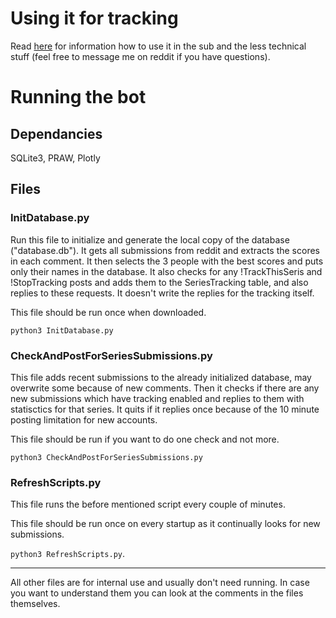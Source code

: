 # Using it for tracking

Read [here](https://www.reddit.com/r/geoguessr/comments/6qwn2m/introducing_the_geoguessr_series_tracking_bot/) for information how to use it in the sub and the less technical stuff (feel free to message me on reddit if you have questions).

# Running the bot

## Dependancies

SQLite3, PRAW, Plotly

## Files

### InitDatabase.py

Run this file to initialize and generate the local copy of the database ("database.db"). It gets all submissions from reddit and extracts the scores in each comment. It then selects the 3 people with the best scores and puts only their names in the database. It also checks for any !TrackThisSeris and !StopTracking posts and adds them to the SeriesTracking table, and also replies to these requests. It doesn't write the replies for the tracking itself.

This file should be run once when downloaded. 

`python3 InitDatabase.py`

### CheckAndPostForSeriesSubmissions.py

This file adds recent submissions to the already initialized database, may overwrite some because of new comments. Then it checks if there are any new submissions which have tracking enabled and replies to them with statisctics for that series. It quits if it replies once because of the 10 minute posting limitation for new accounts.

This file should be run if you want to do one check and not more. 

`python3 CheckAndPostForSeriesSubmissions.py`

### RefreshScripts.py

This file runs the before mentioned script every couple of minutes.

This file should be run once on every startup as it continually looks for new submissions. 

`python3 RefreshScripts.py`. 

---

All other files are for internal use and usually don't need running. In case you want to understand them you can look at the comments in the files themselves.
